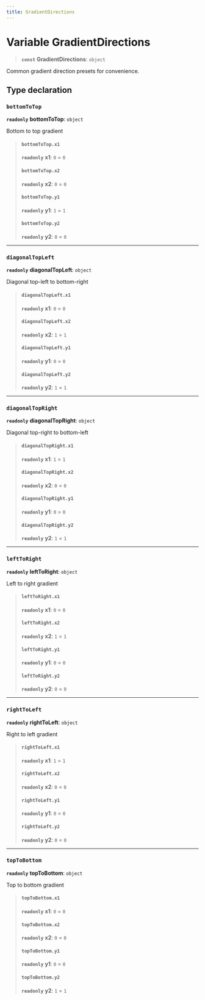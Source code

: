 ```yaml
---
title: GradientDirections
---
```


# Variable GradientDirections

> **`const`** **GradientDirections**: `object`

Common gradient direction presets for convenience.

## Type declaration

### `bottomToTop`

**`readonly`** **bottomToTop**: `object`

Bottom to top gradient

> #### `bottomToTop.x1`
>
> **`readonly`** **x1**: `0` = `0`
>
> #### `bottomToTop.x2`
>
> **`readonly`** **x2**: `0` = `0`
>
> #### `bottomToTop.y1`
>
> **`readonly`** **y1**: `1` = `1`
>
> #### `bottomToTop.y2`
>
> **`readonly`** **y2**: `0` = `0`
>
>

***

### `diagonalTopLeft`

**`readonly`** **diagonalTopLeft**: `object`

Diagonal top-left to bottom-right

> #### `diagonalTopLeft.x1`
>
> **`readonly`** **x1**: `0` = `0`
>
> #### `diagonalTopLeft.x2`
>
> **`readonly`** **x2**: `1` = `1`
>
> #### `diagonalTopLeft.y1`
>
> **`readonly`** **y1**: `0` = `0`
>
> #### `diagonalTopLeft.y2`
>
> **`readonly`** **y2**: `1` = `1`
>
>

***

### `diagonalTopRight`

**`readonly`** **diagonalTopRight**: `object`

Diagonal top-right to bottom-left

> #### `diagonalTopRight.x1`
>
> **`readonly`** **x1**: `1` = `1`
>
> #### `diagonalTopRight.x2`
>
> **`readonly`** **x2**: `0` = `0`
>
> #### `diagonalTopRight.y1`
>
> **`readonly`** **y1**: `0` = `0`
>
> #### `diagonalTopRight.y2`
>
> **`readonly`** **y2**: `1` = `1`
>
>

***

### `leftToRight`

**`readonly`** **leftToRight**: `object`

Left to right gradient

> #### `leftToRight.x1`
>
> **`readonly`** **x1**: `0` = `0`
>
> #### `leftToRight.x2`
>
> **`readonly`** **x2**: `1` = `1`
>
> #### `leftToRight.y1`
>
> **`readonly`** **y1**: `0` = `0`
>
> #### `leftToRight.y2`
>
> **`readonly`** **y2**: `0` = `0`
>
>

***

### `rightToLeft`

**`readonly`** **rightToLeft**: `object`

Right to left gradient

> #### `rightToLeft.x1`
>
> **`readonly`** **x1**: `1` = `1`
>
> #### `rightToLeft.x2`
>
> **`readonly`** **x2**: `0` = `0`
>
> #### `rightToLeft.y1`
>
> **`readonly`** **y1**: `0` = `0`
>
> #### `rightToLeft.y2`
>
> **`readonly`** **y2**: `0` = `0`
>
>

***

### `topToBottom`

**`readonly`** **topToBottom**: `object`

Top to bottom gradient

> #### `topToBottom.x1`
>
> **`readonly`** **x1**: `0` = `0`
>
> #### `topToBottom.x2`
>
> **`readonly`** **x2**: `0` = `0`
>
> #### `topToBottom.y1`
>
> **`readonly`** **y1**: `0` = `0`
>
> #### `topToBottom.y2`
>
> **`readonly`** **y2**: `1` = `1`
>
>
